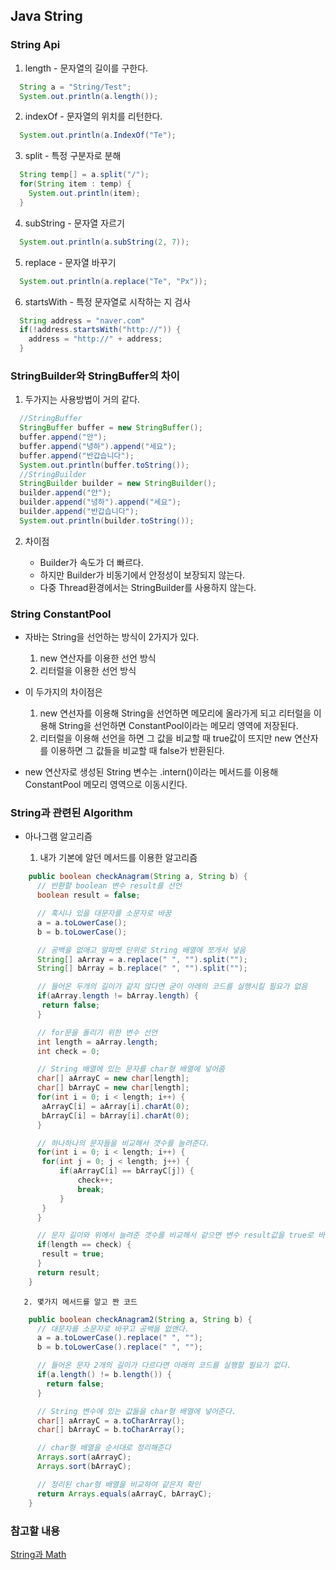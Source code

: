 ## Java String

### String Api

1. length - 문자열의 길이를 구한다.
```Java
  String a = "String/Test";
  System.out.println(a.length());
```

2. indexOf - 문자열의 위치를 리턴한다.
```Java
  System.out.println(a.IndexOf("Te");
```

3. split - 특정 구분자로 분해
```Java
  String temp[] = a.split("/");
  for(String item : temp) {
    System.out.println(item);
  }
```

4. subString - 문자열 자르기
```Java
  System.out.println(a.subString(2, 7));
```

5. replace - 문자열 바꾸기
```Java
  System.out.println(a.replace("Te", "Px"));
```

6. startsWith - 특정 문자열로 시작하는 지 검사
```Java
  String address = "naver.com"
  if(!address.startsWith("http://")) {
    address = "http://" + address;
  }
```

### StringBuilder와 StringBuffer의 차이

1. 두가지는 사용방법이 거의 같다.
```Java
  //StringBuffer
  StringBuffer buffer = new StringBuffer();
  buffer.append("안");
  buffer.append("녕하").append("세요");
  buffer.append("반갑습니다");
  System.out.println(buffer.toString());
  //StringBuilder
  StringBuilder builder = new StringBuilder();
  builder.append("안");
  builder.append("녕하").append("세요");
  builder.append("반갑습니다");
  System.out.println(builder.toString());
```

2. 차이점

    * Builder가 속도가 더 빠르다.
    * 하지만 Builder가 비동기에서 안정성이 보장되지 않는다.
    * 다중 Thread환경에서는 StringBuilder를 사용하지 않는다.

### String ConstantPool
   * 자바는 String을 선언하는 방식이 2가지가 있다.
        1. new 연산자를 이용한 선언 방식
        2. 리터럴을 이용한 선언 방식


   * 이 두가지의 차이점은
        1. new 연선자를 이용해 String을 선언하면 메모리에 올라가게 되고 리터럴을 이용해 String을 선언하면
        ConstantPool이라는 메모리 영역에 저장된다.
        2. 리터럴을 이용해 선언을 하면 그 값을 비교할 때 true값이 뜨지만 new 연산자를 이용하면 그 값들을
        비교할 때 false가 반환된다.


   * new 연산자로 생성된 String 변수는 .intern()이라는 메서드를 이용해 ConstantPool 메모리 영역으로 이동시킨다.

### String과 관련된 Algorithm

   * 아나그램 알고리즘

       1. 내가 기본에 알던 메서드를 이용한 알고리즘
 ```Java
     public boolean checkAnagram(String a, String b) {
       // 반환할 boolean 변수 result를 선언
       boolean result = false;

       // 혹시나 있을 대문자를 소문자로 바꿈
       a = a.toLowerCase();
       b = b.toLowerCase();

       // 공백을 없애고 알파벳 단위로 String 배열에 쪼개서 넣음
       String[] aArray = a.replace(" ", "").split("");
       String[] bArray = b.replace(" ", "").split("");

       // 들어온 두개의 길이가 같지 않다면 굳이 아래의 코드를 실행시킬 필요가 없음
       if(aArray.length != bArray.length) {
       	return false;
       }

       // for문을 돌리기 위한 변수 선언
       int length = aArray.length;
       int check = 0;

       // String 배열에 있는 문자를 char형 배열에 넣어줌
       char[] aArrayC = new char[length];
       char[] bArrayC = new char[length];
       for(int i = 0; i < length; i++) {
       	aArrayC[i] = aArray[i].charAt(0);
       	bArrayC[i] = bArray[i].charAt(0);
       }

       // 하나하나의 문자들을 비교해서 갯수를 늘려준다.
       for(int i = 0; i < length; i++) {
       	for(int j = 0; j < length; j++) {
       		if(aArrayC[i] == bArrayC[j]) {
       			check++;
       			break;
       		}
       	}
       }

       // 문자 길이와 위에서 늘려준 갯수를 비교해서 같으면 변수 result값을 true로 바꿔줌
       if(length == check) {
       	result = true;
       }
       return result;
     }
 ```

       2. 몇가지 메서드를 알고 짠 코드


```Java
    public boolean checkAnagram2(String a, String b) {
      // 대문자를 소문자로 바꾸고 공백을 없앤다.
      a = a.toLowerCase().replace(" ", "");
      b = b.toLowerCase().replace(" ", "");

      // 들어온 문자 2개의 길이가 다르다면 아래의 코드를 실행할 필요가 없다.
      if(a.length() != b.length()) {
        return false;
      }

      // String 변수에 있는 값들을 char형 배열에 넣어준다.
      char[] aArrayC = a.toCharArray();
      char[] bArrayC = b.toCharArray();

      // char형 배열을 순서대로 정리해준다
      Arrays.sort(aArrayC);
      Arrays.sort(bArrayC);

      // 정리된 char형 배열을 비교하여 같은지 확인
      return Arrays.equals(aArrayC, bArrayC);
    }
```

### 참고할 내용

[String과 Math](http://github.com/dmsals216/September06)
